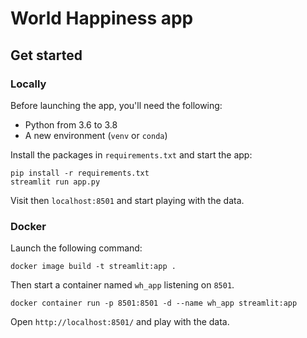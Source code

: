 # World Happiness app

## Get started

### Locally

Before launching the app, you'll need the following:

* Python from 3.6 to 3.8
* A new environment (`venv` or `conda`)

Install the packages in `requirements.txt` and start the app:

```
pip install -r requirements.txt
streamlit run app.py
```
Visit then `localhost:8501` and start playing with the data.

### Docker

Launch the following command:

```
docker image build -t streamlit:app .
```

Then start a container named `wh_app` listening on `8501`.

```
docker container run -p 8501:8501 -d --name wh_app streamlit:app
```

Open `http://localhost:8501/` and play with the data.